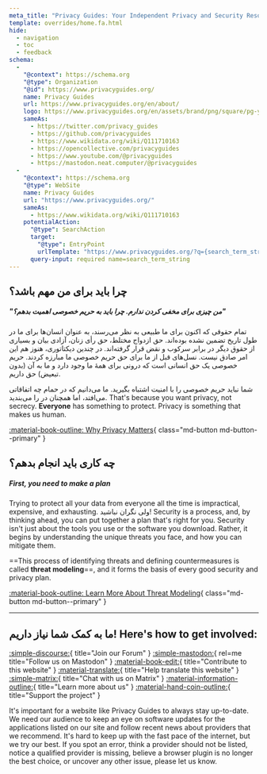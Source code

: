 ```yaml
---
meta_title: "Privacy Guides: Your Independent Privacy and Security Resource"
template: overrides/home.fa.html
hide:
  - navigation
  - toc
  - feedback
schema:
  - 
    "@context": https://schema.org
    "@type": Organization
    "@id": https://www.privacyguides.org/
    name: Privacy Guides
    url: https://www.privacyguides.org/en/about/
    logo: https://www.privacyguides.org/en/assets/brand/png/square/pg-yellow.png
    sameAs:
      - https://twitter.com/privacy_guides
      - https://github.com/privacyguides
      - https://www.wikidata.org/wiki/Q111710163
      - https://opencollective.com/privacyguides
      - https://www.youtube.com/@privacyguides
      - https://mastodon.neat.computer/@privacyguides
  - 
    "@context": https://schema.org
    "@type": WebSite
    name: Privacy Guides
    url: "https://www.privacyguides.org/"
    sameAs:
      - https://www.wikidata.org/wiki/Q111710163
    potentialAction:
      "@type": SearchAction
      target:
        "@type": EntryPoint
        urlTemplate: "https://www.privacyguides.org/?q={search_term_string}"
      query-input: required name=search_term_string
---
```


<!-- markdownlint-disable-next-line -->
## چرا باید برای من مهم باشد؟

##### "من چیزی برای مخفی کردن ندارم. چرا باید به حریم خصوصی اهمیت بدهم؟"

تمام حقوقی که اکنون برای ما طبیعی به نظر می‌رسند، به عنوان انسان‌ها برای ما در طول تاریخ تضمین نشده بوده‌اند. حق ازدواج مختلط، حق رأی زنان، آزادی بیان و بسیاری از حقوق دیگر در برابر سرکوب و نقض قرار گرفته‌اند. در چندین دیکتاتوری، هنوز هم این امر صادق نیست. نسل‌های قبل از ما برای حق حریم خصوصی ما مبارزه کردند. حریم خصوصی یک حق انسانی است که درونی برای همهٔ ما وجود دارد و ما به آن (بدون تبعیض) حق داریم.

شما نباید حریم خصوصی را با امنیت اشتباه بگیرید. ما می‌دانیم که در حمام چه اتفاقاتی می‌افتد، اما همچنان در را می‌بندید. That's because you want privacy, not secrecy. **Everyone** has something to protect. Privacy is something that makes us human.

[:material-book-outline: Why Privacy Matters](basics/why-privacy-matters.md){ class="md-button md-button--primary" }

## چه کاری باید انجام بدهم؟

##### First, you need to make a plan

Trying to protect all your data from everyone all the time is impractical, expensive, and exhausting. ولی نگران نباشید! Security is a process, and, by thinking ahead, you can put together a plan that's right for you. Security isn't just about the tools you use or the software you download. Rather, it begins by understanding the unique threats you face, and how you can mitigate them.

==This process of identifying threats and defining countermeasures is called **threat modeling**==, and it forms the basis of every good security and privacy plan.

[:material-book-outline: Learn More About Threat Modeling](basics/threat-modeling.md){ class="md-button md-button--primary" }

---

## ما به کمک شما نیاز داریم! Here's how to get involved:

[:simple-discourse:](https://discuss.privacyguides.net/){ title="Join our Forum" }
[:simple-mastodon:](https://mastodon.neat.computer/@privacyguides){ rel=me title="Follow us on Mastodon" }
[:material-book-edit:](https://github.com/privacyguides/privacyguides.org){ title="Contribute to this website" }
[:material-translate:](https://matrix.to/#/#pg-i18n:aragon.sh){ title="Help translate this website" }
[:simple-matrix:](https://matrix.to/#/#privacyguides:matrix.org){ title="Chat with us on Matrix" }
[:material-information-outline:](about/index.md){ title="Learn more about us" }
[:material-hand-coin-outline:](about/donate.md){ title="Support the project" }

It's important for a website like Privacy Guides to always stay up-to-date. We need our audience to keep an eye on software updates for the applications listed on our site and follow recent news about providers that we recommend. It's hard to keep up with the fast pace of the internet, but we try our best. If you spot an error, think a provider should not be listed, notice a qualified provider is missing, believe a browser plugin is no longer the best choice, or uncover any other issue, please let us know.
